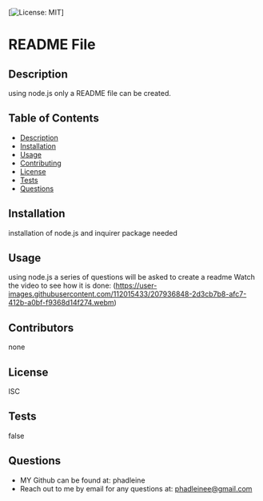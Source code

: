 [![License: MIT](https://img.shields.io/badge/License-ISC-blue.svg)]

# README File

## Description
using node.js only a README file can be created.

## Table of Contents

- [Description](#Description)
- [Installation](#Installation)
- [Usage](#usage)
- [Contributing](#contributing)
- [License](#license)
- [Tests](#Tests)
- [Questions](#questions)

## Installation
installation of node.js and inquirer package needed

## Usage
using node.js a series of questions will be asked to create a readme
Watch the video to see how it is done:
(https://user-images.githubusercontent.com/112015433/207936848-2d3cb7b8-afc7-412b-a0bf-f9368d14f274.webm)

## Contributors
none

## License
ISC

## Tests
false

## Questions

- MY Github can be found at: phadleine
- Reach out to me by email for any questions at: phadleinee@gmail.com
